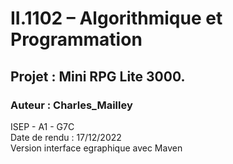 # II.1102 – Algorithmique et Programmation 
## Projet : Mini RPG Lite 3000.
### Auteur : Charles_Mailley
ISEP - A1 - G7C  
Date de rendu  : 17/12/2022  
Version interface egraphique avec Maven
